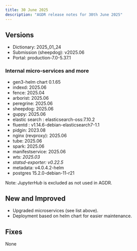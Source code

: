 ```yaml
---
title: 30 June 2025
description: "AGDR release notes for 30th June 2025"
---
```


## Versions

- Dictionary: 2025_01_24
- Submission (sheepdog): v2025.06
- Portal: production-7.0-5.37.1


### Internal micro-services and more

- gen3-helm chart 0.1.65
- indexd: 2025.06
- fence: 2025.04
- arborist: 2025.06
- peregrine: 2025.06
- sheepdog: 2025.06
- guppy: 2025.06
- elastic search : elasticsearch-oss:7.10.2
- fluentd : v1.14.6-debian-elasticsearch7-1.1
- pidgin: 2023.08
- nginx (revproxy): 2025.06
- tube: 2025.06
- spark: 2025.06
- manifestservice: 2025.06
- *wts: 2025.03*
- *statsd-exporter: v0.22.5*
- metadata: v4.0.4.2-helm
- postgres 15.2.0-debian-11-r21

Note: *JupyterHub* is excluded as not used in AGDR.

## New and Improved

- Upgraded microservices (see list above).  
- Deployment based on helm chart for easier maintenance.  

## Fixes

None
